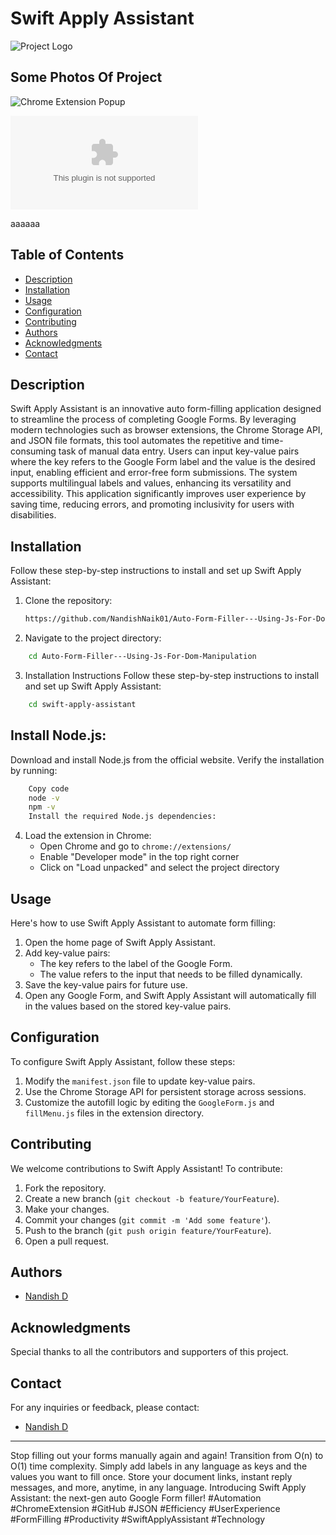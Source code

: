 # Swift Apply Assistant

![Project Logo](https://github.com/NandishNaik01/Auto-Form-Filler---Using-Js-For-Dom-Manipulation/assets/147323163/7cdd9bd3-517c-43eb-8d26-9e7d979f15ff)

## Some Photos Of Project
![Chrome Extension Popup](https://github.com/NandishNaik01/Auto-Form-Filler---Using-Js-For-Dom-Manipulation/assets/147323163/47b2f1ea-c112-4e44-8cd5-cc5cc05eea3d)



![Project Documentation](https://github.com/user-attachments/files/15521121/Final.Year.Project.Report.docx)

aaaaaa

## Table of Contents

- [Description](#description)
- [Installation](#installation)
- [Usage](#usage)
- [Configuration](#configuration)
- [Contributing](#contributing)
- [Authors](#authors)
- [Acknowledgments](#acknowledgments)
- [Contact](#contact)

## Description

Swift Apply Assistant is an innovative auto form-filling application designed to streamline the process of completing Google Forms. By leveraging modern technologies such as browser extensions, the Chrome Storage API, and JSON file formats, this tool automates the repetitive and time-consuming task of manual data entry. Users can input key-value pairs where the key refers to the Google Form label and the value is the desired input, enabling efficient and error-free form submissions. The system supports multilingual labels and values, enhancing its versatility and accessibility. This application significantly improves user experience by saving time, reducing errors, and promoting inclusivity for users with disabilities.

## Installation

Follow these step-by-step instructions to install and set up Swift Apply Assistant:

1. Clone the repository:

   ```bash
   https://github.com/NandishNaik01/Auto-Form-Filler---Using-Js-For-Dom-Manipulation.git
   ```

2. Navigate to the project directory:

```bash
    cd Auto-Form-Filler---Using-Js-For-Dom-Manipulation
```

3. Installation Instructions
   Follow these step-by-step instructions to install and set up Swift Apply Assistant:

```bash
    cd swift-apply-assistant
```

## Install Node.js:

Download and install Node.js from the official website.
Verify the installation by running:

```bash
    Copy code
    node -v
    npm -v
    Install the required Node.js dependencies:
```

4. Load the extension in Chrome:
   - Open Chrome and go to `chrome://extensions/`
   - Enable "Developer mode" in the top right corner
   - Click on "Load unpacked" and select the project directory

## Usage

Here's how to use Swift Apply Assistant to automate form filling:

1. Open the home page of Swift Apply Assistant.
2. Add key-value pairs:
   - The key refers to the label of the Google Form.
   - The value refers to the input that needs to be filled dynamically.
3. Save the key-value pairs for future use.
4. Open any Google Form, and Swift Apply Assistant will automatically fill in the values based on the stored key-value pairs.

## Configuration

To configure Swift Apply Assistant, follow these steps:

1. Modify the `manifest.json` file to update key-value pairs.
2. Use the Chrome Storage API for persistent storage across sessions.
3. Customize the autofill logic by editing the `GoogleForm.js` and `fillMenu.js` files in the extension directory.

## Contributing

We welcome contributions to Swift Apply Assistant! To contribute:

1. Fork the repository.
2. Create a new branch (`git checkout -b feature/YourFeature`).
3. Make your changes.
4. Commit your changes (`git commit -m 'Add some feature'`).
5. Push to the branch (`git push origin feature/YourFeature`).
6. Open a pull request.

## Authors

- [Nandish D](https://www.linkedin.com/in/nandish-d-naik-39a785257/)

## Acknowledgments

Special thanks to all the contributors and supporters of this project.

## Contact

For any inquiries or feedback, please contact:

- [Nandish D](naik.nandishd@gmail.com)

---

Stop filling out your forms manually again and again! Transition from O(n) to O(1) time complexity. Simply add labels in any language as keys and the values you want to fill once. Store your document links, instant reply messages, and more, anytime, in any language. Introducing Swift Apply Assistant: the next-gen auto Google Form filler! #Automation #ChromeExtension #GitHub #JSON #Efficiency #UserExperience #FormFilling #Productivity #SwiftApplyAssistant #Technology

